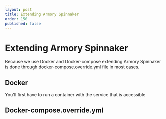 ```yaml
---
layout: post
title: Extending Armory Spinnaker
order: 150
published: false
---
```

# Extending Armory Spinnaker

Because we use Docker and Docker-compose extending Armory Spinnaker is done through docker-compose.override.yml file in most cases.


## Docker

You'll first have to run a container with the service that is accessible 


## Docker-compose.override.yml
